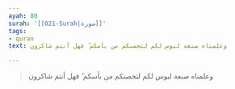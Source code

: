 ```yaml
---
ayah: 80
surah: '[[021-Surah|سورة]]'
tags:
- quran
text: وعلمناه صنعة لبوس لكم لتحصنكم من بأسكم ۖ فهل أنتم شاكرون

---
```

> وعلمناه صنعة لبوس لكم لتحصنكم من بأسكم ۖ فهل أنتم شاكرون
